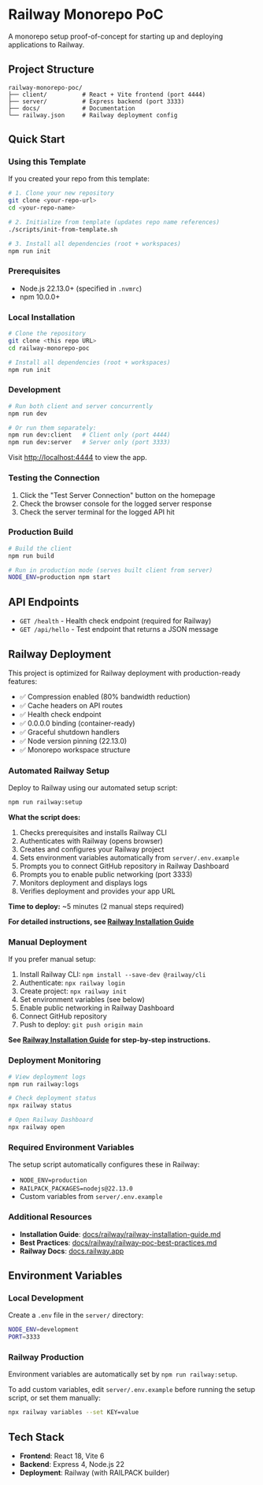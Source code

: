 # Railway Monorepo PoC

A monorepo setup proof-of-concept for starting up and deploying applications to Railway.

## Project Structure

```
railway-monorepo-poc/
├── client/          # React + Vite frontend (port 4444)
├── server/          # Express backend (port 3333)
├── docs/            # Documentation
└── railway.json     # Railway deployment config
```

## Quick Start

### Using this Template

If you created your repo from this template:

```bash
# 1. Clone your new repository
git clone <your-repo-url>
cd <your-repo-name>

# 2. Initialize from template (updates repo name references)
./scripts/init-from-template.sh

# 3. Install all dependencies (root + workspaces)
npm run init
```

### Prerequisites

- Node.js 22.13.0+ (specified in `.nvmrc`)
- npm 10.0.0+

### Local Installation

```bash
# Clone the repository
git clone <this repo URL>
cd railway-monorepo-poc

# Install all dependencies (root + workspaces)
npm run init
```

### Development

```bash
# Run both client and server concurrently
npm run dev

# Or run them separately:
npm run dev:client   # Client only (port 4444)
npm run dev:server   # Server only (port 3333)
```

Visit [http://localhost:4444](http://localhost:4444) to view the app.

### Testing the Connection

1. Click the "Test Server Connection" button on the homepage
2. Check the browser console for the logged server response
3. Check the server terminal for the logged API hit

### Production Build

```bash
# Build the client
npm run build

# Run in production mode (serves built client from server)
NODE_ENV=production npm start
```

## API Endpoints

- `GET /health` - Health check endpoint (required for Railway)
- `GET /api/hello` - Test endpoint that returns a JSON message

## Railway Deployment

This project is optimized for Railway deployment with production-ready features:

- ✅ Compression enabled (80% bandwidth reduction)
- ✅ Cache headers on API routes
- ✅ Health check endpoint
- ✅ 0.0.0.0 binding (container-ready)
- ✅ Graceful shutdown handlers
- ✅ Node version pinning (22.13.0)
- ✅ Monorepo workspace structure

### Automated Railway Setup

Deploy to Railway using our automated setup script:

```bash
npm run railway:setup
```

**What the script does:**
1. Checks prerequisites and installs Railway CLI
2. Authenticates with Railway (opens browser)
3. Creates and configures your Railway project
4. Sets environment variables automatically from `server/.env.example`
5. Prompts you to connect GitHub repository in Railway Dashboard
6. Prompts you to enable public networking (port 3333)
7. Monitors deployment and displays logs
8. Verifies deployment and provides your app URL

**Time to deploy:** ~5 minutes (2 manual steps required)

**For detailed instructions, see [Railway Installation Guide](docs/railway/railway-installation-guide.md)**

### Manual Deployment

If you prefer manual setup:

1. Install Railway CLI: `npm install --save-dev @railway/cli`
2. Authenticate: `npx railway login`
3. Create project: `npx railway init`
4. Set environment variables (see below)
5. Enable public networking in Railway Dashboard
6. Connect GitHub repository
7. Push to deploy: `git push origin main`

**See [Railway Installation Guide](docs/railway/railway-installation-guide.md) for step-by-step instructions.**

### Deployment Monitoring

```bash
# View deployment logs
npm run railway:logs

# Check deployment status
npx railway status

# Open Railway Dashboard
npx railway open
```

### Required Environment Variables

The setup script automatically configures these in Railway:

- `NODE_ENV=production`
- `RAILPACK_PACKAGES=nodejs@22.13.0`
- Custom variables from `server/.env.example`

### Additional Resources

- **Installation Guide**: [docs/railway/railway-installation-guide.md](docs/railway/railway-installation-guide.md)
- **Best Practices**: [docs/railway/railway-poc-best-practices.md](docs/railway/railway-poc-best-practices.md)
- **Railway Docs**: [docs.railway.app](https://docs.railway.app)

## Environment Variables

### Local Development

Create a `.env` file in the `server/` directory:

```bash
NODE_ENV=development
PORT=3333
```

### Railway Production

Environment variables are automatically set by `npm run railway:setup`.

To add custom variables, edit `server/.env.example` before running the setup script, or set them manually:

```bash
npx railway variables --set KEY=value
```

## Tech Stack

- **Frontend**: React 18, Vite 6
- **Backend**: Express 4, Node.js 22
- **Deployment**: Railway (with RAILPACK builder)
